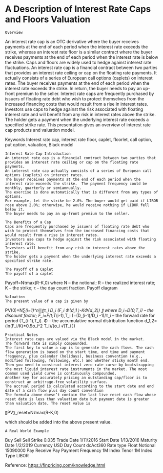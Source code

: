 # A Description of Interest Rate Caps and Floors Valuation

	Overview
An interest rate cap is an OTC derivative where the buyer receives payments at the end of each period when the interest rate exceeds the strike, whereas an interest rate floor is a similar contract where the buyer receives payments at the end of each period when the interest rate is below the strike. Caps and floors are widely used to hedge against interest rate fluctuations. 
An interest rate cap is a financial contract between two parties that provides an interest rate ceiling or cap on the floating rate payments. It actually consists of a series of European call options (caplets) on interest rates.  The buyer receives payments at the end of each period when the interest rate exceeds the strike.  In return, the buyer needs to pay an up-front premium to the seller.
Interest rate caps are frequently purchased by issuers of floating rate debt who wish to protect themselves from the increased financing costs that would result from a rise in interest rates. Investors use caps to hedge against the risk associated with floating interest rate and will benefit from any risk in interest rates above the strike. The holder gets a payment when the underlying interest rate exceeds a specified strike rate. This presentation gives an overview of interest rate cap products and valuation model. 

Keywords
Interest rate cap, interest rate floor, caplet, floorlet, call option, put option, valuation, Black model

	Interest Rate Cap Introduction
	An interest rate cap is a financial contract between two parties that provides an interest rate ceiling or cap on the floating rate payments.
	An interest rate cap actually consists of a series of European call options (caplets) on interest rates. 
	The buyer receives payments at the end of each period when the interest rate exceeds the strike.  The payment frequency could be monthly, quarterly or semiannually.
	The exercise is done automatically that is different from any types of options.
	For example, let the strike be 2.0%. The buyer would get paid if LIBOR rose above 2.0%; otherwise, he would receive nothing if LIBOR fell below it.
	The buyer needs to pay an up-front premium to the seller.

	The Benefits of a Cap
	Caps are frequently purchased by issuers of floating rate debt who wish to protect themselves from the increased financing costs that would result from a rise in interest rates.
	Investors use caps to hedge against the risk associated with floating interest rate.
	Investors will benefit from any risk in interest rates above the strike.
	The holder gets a payment when the underlying interest rate exceeds a specified strike rate.

	The Payoff of a Caplet
	The payoff of a caplet
Payoff=N*τ*max(R-K,0)
where N – the notional; R – the realized interest rate; K – the strike; τ – the day count fraction.
	Payoff diagram
 

	Valuation
	The present value of a cap is given by
PV(0)=N∑_(i=1)^n▒〖τ_i D_i (F_i Φ(d_1 )-KΦ(d_2)) 〗
where 
D_i=D(0,T_i) – the discount factor; 
F_i=F(t;T_(i-1),T_i )=(D_(i-1)/D_i -1)/τ_i – the forward rate for period (T_(i-1),T_i).
Φ – the accumulative normal distribution function
d_1,2=(ln⁡(F_i/K)±0.5σ_i^2 T_i)/(σ_i √(T_i ))

	Practical Notes
	Interest rate caps are valued via the Black model in the market.
	The forward rate is simply compounded.
	The first key to value a cap is to generate the cash flows. The cash flow generation is based on the start time, end time and payment frequency, plus calendar (holidays), business convention (e.g., modified following, following, etc.) and whether sticky month end.
	Then you need to construct interest zero rate curve by bootstrapping the most liquid interest rate instruments in the market. The most common used yield curve is continuously compounded.
	Another key for accurately pricing an outstanding cap/floor is to construct an arbitrage-free volatility surface. 
	The accrual period is calculated according to the start date and end date of a cash flow plus day count convention
	The formula above doesn’t contain the last live reset cash flow whose reset date is less than valuation date but payment date is greater than valuation date. The reset value is 
〖PV〗_reset=N*τ*max(R-K,0)

   which should be added into the above present value.

	A Real World Example
Buy Sell	Sell
Strike	0.035
Trade Date	1/11/2016
Start Date	1/13/2016
Maturity Date	1/2/2019
Currency	USD
Day Count	dcAct360
Rate type	Float
Notional	15090000
Pay Receive	Pay
Payment Frequency	1M
Index Tenor	1M
Index Type	LIBOR


Reference:
https://finpricing.com/knowledge.html

